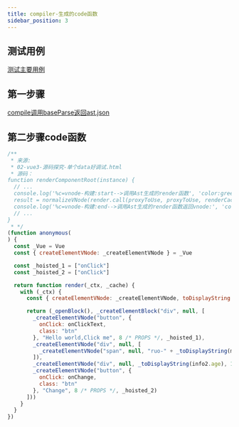 ```yaml
---
title: compiler-生成的code函数
sidebar_position: 3
---
```

## 测试用例
[测试主要用例](https://github.com/huiruo/programming-tech-website/blob/main/programming-tech/Vue/vue3%E6%BA%90%E7%A0%81%E8%BF%90%E8%A1%8C%E4%BE%8B%E5%AD%90/02-vue3-%E6%B5%8B%E8%AF%95%E4%B8%BB%E8%A6%81%E7%94%A8%E4%BE%8B.html)

## 第一步骤
[compile调用baseParse返回ast.json](https://github.com/huiruo/programming-tech-website/blob/main/programming-tech/Vue/vue3%E6%BA%90%E7%A0%81%E8%BF%90%E8%A1%8C%E4%BE%8B%E5%AD%90/02-vue3-%E6%B5%8B%E8%AF%95%E4%B8%BB%E8%A6%81%E7%94%A8%E4%BE%8B.html)

## 第二步骤code函数
```js
/**
 * 来源:
 * 02-vue3-源码探究-单个data好调试.html
 * 源码：
function renderComponentRoot(instance) {
  // ...
  console.log('%c=vnode-构建:start-->调用Ast生成的render函数', 'color:green', { render, instance })
  result = normalizeVNode(render.call(proxyToUse, proxyToUse, renderCache, props, setupState, data, ctx));
  console.log('%c=vnode-构建:end-->调用Ast生成的render函数返回vnode:', 'color:green', { result })
  // ...
}
 * */
(function anonymous(
) {
  const _Vue = Vue
  const { createElementVNode: _createElementVNode } = _Vue

  const _hoisted_1 = ["onClick"]
  const _hoisted_2 = ["onClick"]

  return function render(_ctx, _cache) {
    with (_ctx) {
      const { createElementVNode: _createElementVNode, toDisplayString: _toDisplayString, openBlock: _openBlock, createElementBlock: _createElementBlock } = _Vue

      return (_openBlock(), _createElementBlock("div", null, [
        _createElementVNode("button", {
          onClick: onClickText,
          class: "btn"
        }, "Hello world,Click me", 8 /* PROPS */, _hoisted_1),
        _createElementVNode("div", null, [
          _createElementVNode("span", null, "ruo-" + _toDisplayString(msg), 1 /* TEXT */)
        ]),
        _createElementVNode("div", null, _toDisplayString(info2.age), 1 /* TEXT */),
        _createElementVNode("button", {
          onClick: onChange,
          class: "btn"
        }, "Change", 8 /* PROPS */, _hoisted_2)
      ]))
    }
  }
})
```